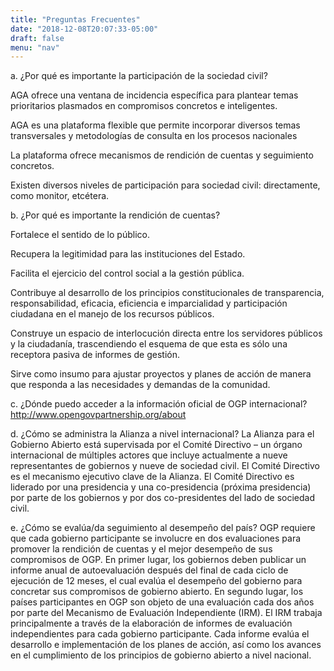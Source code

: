 ```yaml
---
title: "Preguntas Frecuentes"
date: "2018-12-08T20:07:33-05:00"
draft: false
menu: "nav"
---
```


a. ¿Por qué es importante la participación de la sociedad civil?

AGA ofrece una ventana de incidencia específica para plantear temas prioritarios plasmados en compromisos concretos e inteligentes.

AGA es una plataforma flexible que permite incorporar diversos temas transversales y metodologías de consulta en los procesos nacionales

La plataforma ofrece mecanismos de rendición de cuentas y seguimiento concretos.

Existen diversos niveles de participación para sociedad civil: directamente, como monitor, etcétera.

 

b. ¿Por qué es importante la rendición de cuentas?

Fortalece el sentido de lo público.

Recupera la legitimidad para las instituciones del Estado.

Facilita el ejercicio del control social a la gestión pública.

Contribuye al desarrollo de los principios constitucionales de transparencia, responsabilidad, eficacia, eficiencia e imparcialidad y participación ciudadana en el manejo de los recursos públicos.

Construye un espacio de interlocución directa entre los servidores públicos y la ciudadanía, trascendiendo el esquema de que esta es sólo una receptora pasiva de informes de gestión.

Sirve como insumo para ajustar proyectos y planes de acción de manera que responda a las necesidades y demandas de la comunidad.


c. ¿Dónde puedo acceder a la información oficial de OGP internacional?
http://www.opengovpartnership.org/about

 

d. ¿Cómo se administra la Alianza a nivel internacional?
La Alianza para el Gobierno Abierto está supervisada por el Comité Directivo – un órgano internacional de múltiples actores que incluye actualmente a nueve representantes de gobiernos y nueve de sociedad civil. El Comité Directivo es el mecanismo ejecutivo clave de la Alianza. El Comité Directivo es liderado por una presidencia y una co-presidencia (próxima presidencia) por parte de los gobiernos y por dos co-presidentes del lado de sociedad civil.

 

e. ¿Cómo se evalúa/da seguimiento al desempeño del país?
OGP requiere que cada gobierno participante se involucre en dos evaluaciones para promover la rendición de cuentas y el mejor desempeño de sus compromisos de OGP. En primer lugar, los gobiernos deben publicar un informe anual de autoevaluación después del final de cada ciclo de ejecución de 12 meses, el cual evalúa el desempeño del gobierno para concretar sus compromisos de gobierno abierto. En segundo lugar, los países participantes en OGP son objeto de una evaluación cada dos años por parte del Mecanismo de Evaluación Independiente (IRM). El IRM trabaja principalmente a través de la elaboración de informes de evaluación independientes para cada gobierno participante. Cada informe evalúa el desarrollo e implementación de los planes de acción, así como los avances en el cumplimiento de los principios de gobierno abierto a nivel nacional.